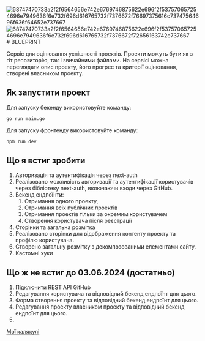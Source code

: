 ![68747470733a2f2f6564656e742e6769746875622e696f2f537570657254696e7949636f6e732f696d616765732f7376672f76697375616c73747564696f636f64652e737667](https://github.com/LoreArtx/blueprint/assets/117103481/8260f7a0-6ca6-49af-98dc-c569e991ee23)![68747470733a2f2f6564656e742e6769746875622e696f2f537570657254696e7949636f6e732f696d616765732f7376672f72656163742e737667](https://github.com/LoreArtx/blueprint/assets/117103481/4965282c-b470-4939-89fa-79fb13782216)# BLUEPRINT

Cервіс для оцінювання успішності проектів. Проекти можуть бути як з гіт репозиторію, так і звичайними файлами. На сервісі можна переглядати опис проекту, його прогрес та критерії оцінювання, створені власником проекту.

## Як запустити проект

Для запуску бекенду використовуйте команду:

```bash
go run main.go
```

Для запуску фронтенду використовуйте команду:

```bash
npm run dev
```


## Що я встиг зробити

1. Авторизація та аутентифікація через next-auth
2. Реалізовано можливість авторизації та аутентифікації користувачів через бібліотеку next-auth, включаючи входи через GitHub.
3. Бекенд ендпоїнти: 
   1. Отримання одного проекту,
   2. Отримання всіх публічних проектів
   3. Отримання проектів тільки за окремим користувачем
   4. Створення користувача після реєстрації
4. Сторінки та загальна розмітка
5. Реалізовано сторінки для відображення контенту проекту та профілю користувача.
6. Створено загальну розмітку з декомпозованими елементами сайту.
7. Кастомні хуки


## Що ж не встиг до 03.06.2024 (достатньо)
1. Підключити REST API GitHub
2. Редагування користувача та відповідний бекенд ендпоїнт для цього.
3. Форма створення проекту та відповідний бекенд ендпоїнт для цього.
4. Редагування проекту власником проекту та відповідний бекенд ендпоїнт для цього.
5. 
[Мої калякулі](https://excalidraw.com/#json=fDqVw199y2NrinonvLvUX,1fP3vBdPk5LxmHCEMpNYZw)
